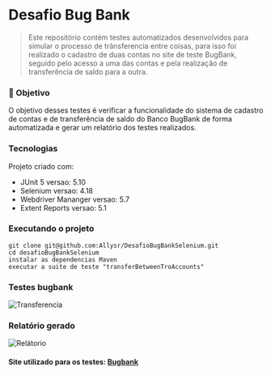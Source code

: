 # Desafio Bug Bank

> Este repositório contém testes automatizados desenvolvidos
> para simular o processo de trânsferencia entre coisas, para isso foi realizado o cadastro de duas contas no site de teste BugBank, seguido pelo acesso a uma das contas
> e pela realização de transferência de saldo para a outra.


### 🔖 Objetivo
O objetivo desses testes é verificar a funcionalidade do sistema de cadastro de contas e de transferência de saldo do Banco BugBank de forma automatizada e gerar um relatório dos testes realizados.


### Tecnologias
Projeto criado com:
* JUnit 5 versao: 5.10
* Selenium versao: 4.18
* Webdriver Mananger versao: 5.7
* Extent Reports versao: 5.1

###  Executando o projeto
```
git clone git@github.com:Allysr/DesafioBugBankSelenium.git
cd desafioBugBankSelenium
instalar as dependencias Maven
executar a suite de teste "transferBetweenTroAccounts"
```

### Testes bugbank
![Transferencia](https://i.imgur.com/OyjKKXe.png)


### Relatório gerado
![Relátorio](https://i.imgur.com/bSJjhcU.png)

#### Site utilizado para os testes: [Bugbank](https://bugbank.netlify.app/#)
